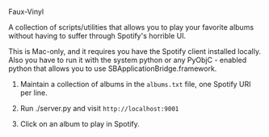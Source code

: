 Faux-Vinyl

A collection of scripts/utilities that allows you to play
your favorite albums without having to suffer through Spotify's horrible UI.

This is Mac-only, and it requires you have the Spotify client installed locally.
Also you have to run it with the system python or any PyObjC - enabled python
that allows you to use SBApplicationBridge.framework.

1. Maintain a collection of albums in the `albums.txt` file, one Spotify URI per line.

2. Run ./server.py and visit `http://localhost:9001`

3. Click on an album to play in Spotify.
